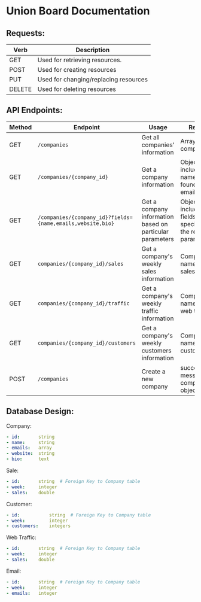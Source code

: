 # Union Board Documentation

## Requests:

Verb | Description
---------|----------
 GET | Used for retrieving resources.
 POST | Used for creating resources
 PUT | Used for changing/replacing resources
 DELETE | Used for deleting resources

## API Endpoints:


Method | Endpoint | Usage | Returns | Authentication
---------|----------|--------- | ---------- | ---------
 GET | `/companies` | Get all companies' information | Arrays of companies | OAuth
 GET | `/companies/{company_id}` | Get a company information | Object including name, founders' email and bio | OAuth
 GET | `/companies/{company_id}?fields={name,emails,website,bio}` | Get a company information based on particular parameters | Object including fields specified in the request parameter | OAuth
 GET | `companies/{company_id}/sales` | Get a company's weekly sales information | Company's name and sales | OAuth
 GET | `companies/{company_id}/traffic` | Get a company's weekly traffic information | Company's name and web traffic | OAuth
 GET | `companies/{company_id}/customers` | Get a company's weekly customers information | Company's name and customers | OAuth
 POST | `/companies` | Create a new company | success/error message and company object | OAuth

## Database Design:

Company:
```yaml
- id:       string
- name:     string
- emails:   array
- website:  string
- bio:      text
```

Sale:
```yaml
- id:       string  # Foreign Key to Company table
- week:     integer
- sales:    double
```

Customer:
```yaml
- id:           string  # Foreign Key to Company table
- week:         integer
- customers:    integers
```

Web Traffic:
```yaml
- id:       string  # Foreign Key to Company table
- week:     integer
- sales:    double
```

Email:
```yaml
- id:       string  # Foreign Key to Company table
- week:     integer
- emails:   integer
```